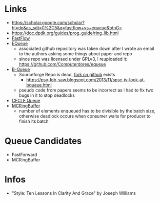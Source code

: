 # Links

- https://scholar.google.com/scholar?hl=de&as_sdt=0%2C5&q=fastflow+vs+equeue&btnG=
- https://doc.dpdk.org/guides/prog_guide/ring_lib.html
- [FastFlow](https://link.springer.com/chapter/10.1007/978-3-642-23397-5_17)
- [EQueue](https://doi.org/10.1109/ACCESS.2020.2997071)
    - associated github repository was taken down after I wrote an email to the authors asking some things
      about paper and repo
    - since repo was licensed under GPLv3, I reuploaded it: https://github.com/Computerdores/equeue
- [B-Queue](https://doi.org/10.1007/s10766-012-0213-x)
    - Sourceforge Repo is dead, [fork on github](https://github.com/olibre/B-Queue) exists
      - https://psy-lob-saw.blogspot.com/2013/11/spsc-iv-look-at-bqueue.html
    - pseudo code from papers seems to be incorrect as I had to fix two bugs in it to stop deadlocks
- [CFCLF Queue](https://doi.org/10.1109/ICCSN.2017.8230170)
- [MCRingBuffer](https://doi.org/10.1145/1882486.1882508)
  - number of elements enqueued has to be divisible by the batch size,
    otherwise deadlock occurs when consumer waits for producer to finish its batch

# Queue Candidates

- FastForward
- MCRingBuffer

# Infos

- "Style: Ten Lessons In Clarity And Grace" by Joseph Williams
